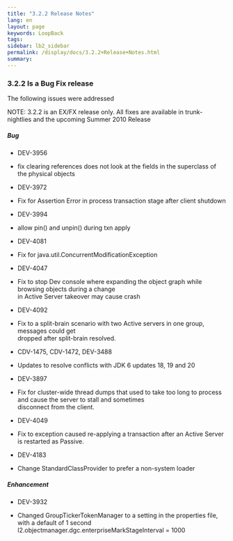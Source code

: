```yaml
---
title: "3.2.2 Release Notes"
lang: en
layout: page
keywords: LoopBack
tags:
sidebar: lb2_sidebar
permalink: /display/docs/3.2.2+Release+Notes.html
summary:
---
```


### 3.2.2 Is a Bug Fix release

The following issues were addressed

NOTE: 3.2.2 is an EX/FX release only. All fixes are available in trunk-nightlies and the upcoming Summer 2010 Release

##### Bug

*   DEV-3956

*   fix clearing references does not look at the fields in the superclass of the physical objects

*   DEV-3972

*   Fix for Assertion Error in process transaction stage after client shutdown

*   DEV-3994

*   allow pin() and unpin() during txn apply

*   DEV-4081

*   Fix for java.util.ConcurrentModificationException

*   DEV-4047

*   Fix to stop Dev console where expanding the object graph while browsing objects during a change  
    in Active Server takeover may cause crash

*   DEV-4092

*   Fix to a split-brain scenario with two Active servers in one group, messages could get  
    dropped after split-brain resolved.

*   CDV-1475, CDV-1472, DEV-3488

*   Updates to resolve conflicts with JDK 6 updates 18, 19 and 20

*   DEV-3897

*   Fix for cluster-wide thread dumps that used to take too long to process and cause the server to stall and sometimes  
    disconnect from the client.

*   DEV-4049

*   Fix to exception caused re-applying a transaction after an Active Server is restarted as Passive.

*   DEV-4183

*   Change StandardClassProvider to prefer a non-system loader

##### Enhancement

*   DEV-3932

*   Changed GroupTickerTokenManager to a setting in the properties file, with a default of 1 second  
    l2.objectmanager.dgc.enterpriseMarkStageInterval = 1000